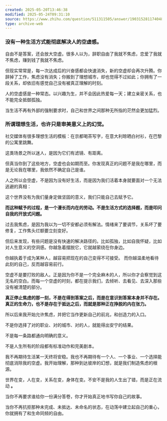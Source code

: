 ```yaml
---
created: 2025-05-20T13:46:38
modified: 2025-05-24T09:31:10
source: https://www.zhihu.com/question/511311505/answer/1903152811740488612?share_code=qF59X6uxukUm&utm_psn=1908156592085505661
type: archive-web
---
```


### 没有一种生活方式能彻底解决人的空虚感。

自由不是答案，还会放大空虚。很多人以为，辞职自由了我就不焦虑，恋爱了我就不焦虑，赚到钱了我就不焦虑。

但现实常常是，每一次达成后的兴奋感都会快速消失，新的空虚却会再次升腾。你辞掉了工作，焦虑没有消失；你搬到了理想城市，却也觉得不过如此；你拥有了一段关系，却依旧有感觉自己没有被真正理解的时刻。

人的空虚感是一种常态。以兴趣为生，并不会因此热爱每一天；建立亲密关系，也不能完全抵御孤独。

当生活不再有外部的强制要求时，自己和世界之间那种无所指的茫然会更加猛烈。

### 所谓理想生活，也许只是审美意义上的幻觉。

社交媒体有很多理想生活的模板：在京都喝茶写字，在意大利晾晒白衬衫，在巴黎的公寓里跳舞。

这类场景之所以迷人，是因为它们有滤镜、有距离。

但真当你到了这些地方，空虚也会如期而至。你发现真正的问题不是我在哪里，而是无论我在哪里，我依然不确定自己是谁。

人之所以会空虚，不是因为没有好生活，而是因为我们活着本身就要面对一个无法逃避的真相：

这个世界没有为我们量身定做坚固的意义，我们只能自己去赋予它。

**而这种赋予的过程，是一个漫长而内在的劳动。不是生活方式的选择题，而是叩问自我的开放式问题。**

过去我焦虑，是因为我以为一切不安都必须有解法。情绪来了要调节，关系坏了要修复，工作焦头烂额要立刻变好。

但后来发现，有些问题是没有快速的解决路径的。比如孤独，比如自我怀疑，比如对人生意义的空洞感。你越急着摆脱它，它就越萦绕在你身边。

你越执着于成为某种人，越容易把现在的自己变得不可接受。 而你越温柔地看待此刻的自己，反而越容易前行。

空虚不是要打败的敌人。正是因为你不是一个完全麻木的人，所以你才会察觉到这无名的空白。而每一个空虚的时刻，都在提示我们，去倾听、去看见、去深入那些没有被清楚的部分。

**真正停止焦虑的那一刻，不是在得到答案之后，而是在意识到答案本身并不存在。真正的生命力，也不是存在于抵达之后，而就是那种正在挣脱的内在张力。**

所以后来我开始允许焦虑，并把它当作更新自己的前兆，和创造力的入口。

不是你选择了对的职业、对的城市、对的人，就能得出安宁的结果。

不是每一条路都通向明确的意义。

不是人生所有的阶段都有标准动作和完美剧本。

我不再期待生活某一天终将安稳。我也不再期待有一个人、一个事业、一个选择能彻底消除我的空虚。我开始理解，那种到达彼岸的幻想，就是我们制造焦虑的根源。

世界在变，人在变，关系在变，身体在变。不安不是我的人生出了错，而是正在流动 **。**

当你不再要求谁给你一份满分答卷，你才开始真正地书写你自己的故事。

当你不再抗拒那种未完成、未抵达、未命名的状态，在动荡中建立起自己的重心，你就拥有了和生命同频的自由。
